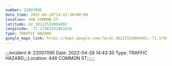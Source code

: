 ```yaml
---
number: 22007095
date_time: 2022-04-28T14:43:30+00:00
location: 448 COMMON ST
latitude: 42.38122524804493
longitude: -71.17463241851638
type: TRAFFIC HAZARD
google_maps_link: https://maps.google.com/?q=42.38122524804493,-71.17463241851638
---
```


;;;Incident #: 22007095  Date: 2022-04-28 14:43:30   Type: TRAFFIC HAZARD;;;Location: 448 COMMON ST;;;;;;
